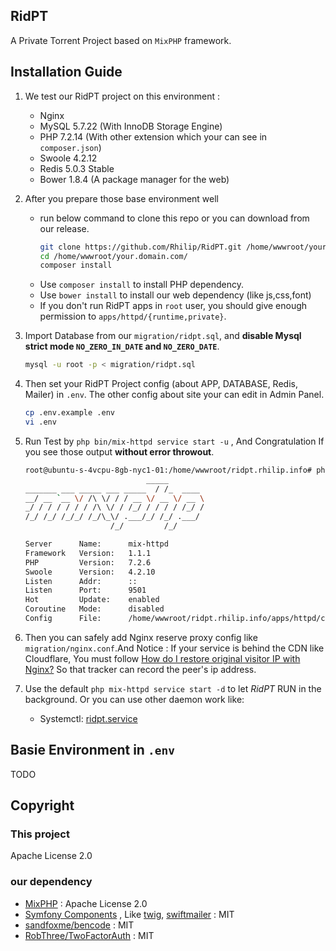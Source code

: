 ## RidPT

A Private Torrent Project based on `MixPHP` framework.

## Installation Guide

1. We test our RidPT project on this environment :

    - Nginx
    - MySQL 5.7.22 (With InnoDB Storage Engine)
    - PHP 7.2.14 (With other extension which your can see in `composer.json`)
    - Swoole 4.2.12
    - Redis 5.0.3 Stable
    - Bower 1.8.4 (A package manager for the web)
 
2. After you prepare those base environment well

    - run below command to clone this repo or you can download from our release.
         ```bash
        git clone https://github.com/Rhilip/RidPT.git /home/wwwroot/your.domain.com
        cd /home/wwwroot/your.domain.com/
        composer install
        ```
    - Use `composer install` to install PHP dependency.
    - Use `bower install` to install our web dependency (like js,css,font)
    - If you don't run RidPT apps in `root` user, you should give enough permission to `apps/httpd/{runtime,private}`.

3. Import Database from our `migration/ridpt.sql`, and **disable Mysql strict mode `NO_ZERO_IN_DATE` and `NO_ZERO_DATE`**.

    ```bash
    mysql -u root -p < migration/ridpt.sql
    ```
 
4. Then set your RidPT Project config (about APP, DATABASE, Redis, Mailer) in `.env`. The other config about site your can 
edit in Admin Panel.

    ```bash
    cp .env.example .env
    vi .env
    ```

5. Run Test by `php bin/mix-httpd service start -u` , And Congratulation If you see those output **without error throwout**.

    ```bash
    root@ubuntu-s-4vcpu-8gb-nyc1-01:/home/wwwroot/ridpt.rhilip.info# php bin/mix-httpd service start -u
                               _____
    _______ ___ _____ ___ _____  / /_  ____
    __/ __ `__ \/ /\ \/ / / __ \/ __ \/ __ \
    _/ / / / / / / /\ \/ / /_/ / / / / /_/ /
    /_/ /_/ /_/_/ /_/\_\/ .___/_/ /_/ .___/
                       /_/         /_/
    
    Server      Name:      mix-httpd
    Framework   Version:   1.1.1
    PHP         Version:   7.2.6
    Swoole      Version:   4.2.10
    Listen      Addr:      ::
    Listen      Port:      9501
    Hot         Update:    enabled
    Coroutine   Mode:      disabled
    Config      File:      /home/wwwroot/ridpt.rhilip.info/apps/httpd/config/http_permanent.php
    ```

6. Then you can safely add Nginx reserve proxy config like `migration/nginx.conf`.And Notice : 
If your service is behind the CDN like Cloudflare, You must follow [How do I restore original visitor IP with Nginx?](https://support.cloudflare.com/hc/en-us/articles/200170706-How-do-I-restore-original-visitor-IP-with-Nginx)
So that tracker can record the peer's ip address.

7. Use the default `php mix-httpd service start -d` to let *RidPT* RUN in the background. Or you can use other daemon work like:
    - Systemctl: [ridpt.service](migration/ridpt.service)

## Basie Environment in `.env`

TODO

## Copyright

### This project

Apache License 2.0

### our dependency

 - [MixPHP](https://github.com/mix-php/mix-framework) : Apache License 2.0
 - [Symfony Components](https://symfony.com/) , Like [twig](https://twig.symfony.com), [swiftmailer](https://swiftmailer.symfony.com) : MIT
 - [sandfoxme/bencode](https://github.com/sandfoxme/bencode) : MIT
 - [RobThree/TwoFactorAuth](https://github.com/RobThree/TwoFactorAuth) : MIT

